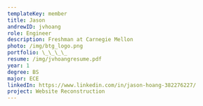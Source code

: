 ```yaml
---
templateKey: member
title: Jason
andrewID: jvhoang
role: Engineer
description: Freshman at Carnegie Mellon
photo: /img/btg_logo.png
portfolio: \_\_\_\_
resume: /img/jvhoangresume.pdf
year: 1
degree: BS
major: ECE
linkedIn: https://www.linkedin.com/in/jason-hoang-382276227/
project: Website Reconstruction
---
```

